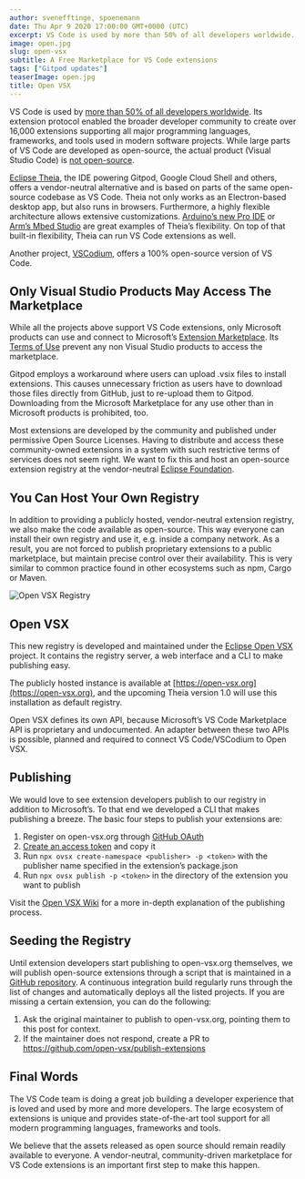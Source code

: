 ```yaml
---
author: svenefftinge, spoenemann
date: Thu Apr 9 2020 17:00:00 GMT+0000 (UTC)
excerpt: VS Code is used by more than 50% of all developers worldwide. Its extension protocol enabled the broader developer community to create over
image: open.jpg
slug: open-vsx
subtitle: A Free Marketplace for VS Code extensions
tags: ["Gitpod updates"]
teaserImage: open.jpg
title: Open VSX
---
```


<script context="module">
  export const prerender = true;
</script>

VS Code is used by [more than 50% of all developers worldwide](https://insights.stackoverflow.com/survey/2019#technology-_-most-popular-development-environments). Its extension protocol enabled the broader developer community to create over 16,000 extensions supporting all major programming languages, frameworks, and tools used in modern software projects. While large parts of VS Code are developed as open-source, the actual product (Visual Studio Code) is [not open-source](https://code.visualstudio.com/docs/supporting/FAQ#_what-does-built-on-open-source-mean).

[Eclipse Theia](http://theia-ide.org), the IDE powering Gitpod, Google Cloud Shell and others, offers a vendor-neutral alternative and is based on parts of the same open-source codebase as VS Code. Theia not only works as an Electron-based desktop app, but also runs in browsers. Furthermore, a highly flexible architecture allows extensive customizations. [Arduino’s new Pro IDE](https://www.arduino.cc/pro/arduino-pro-ide) or [Arm’s Mbed Studio](https://os.mbed.com/studio/) are great examples of Theia’s flexibility. On top of that built-in flexibility, Theia can run VS Code extensions as well.

Another project, [VSCodium](https://github.com/VSCodium/vscodium), offers a 100% open-source version of VS Code.

## Only Visual Studio Products May Access The Marketplace

While all the projects above support VS Code extensions, only Microsoft products can use and connect to Microsoft’s [Extension Marketplace](https://marketplace.visualstudio.com/vscode). Its [Terms of Use](https://aka.ms/vsmarketplace-ToU) prevent any non Visual Studio products to access the marketplace.

Gitpod employs a workaround where users can upload .vsix files to install extensions. This causes unnecessary friction as users have to download those files directly from GitHub, just to re-upload them to Gitpod. Downloading from the Microsoft Marketplace for any use other than in Microsoft products is prohibited, too.

Most extensions are developed by the community and published under permissive Open Source Licenses. Having to distribute and access these community-owned extensions in a system with such restrictive terms of services does not seem right. We want to fix this and host an open-source extension registry at the vendor-neutral [Eclipse Foundation](https://www.eclipse.org/org/foundation/).

## You Can Host Your Own Registry

In addition to providing a publicly hosted, vendor-neutral extension registry, we also make the code available as open-source. This way everyone can install their own registry and use it, e.g. inside a company network. As a result, you are not forced to publish proprietary extensions to a public marketplace, but maintain precise control over their availability. This is very similar to common practice found in other ecosystems such as npm, Cargo or Maven.

![Open VSX Registry](../../../static/images/blog/open-vsx/openvsx-screenshot.png)

## Open VSX

This new registry is developed and maintained under the [Eclipse Open VSX](https://github.com/eclipse/openvsx) project. It contains the registry server, a web interface and a CLI to make publishing easy.

The publicly hosted instance is available at [https://open-vsx.org](https://open-vsx.org), and the upcoming Theia version 1.0 will use this installation as default registry.

Open VSX defines its own API, because Microsoft’s VS Code Marketplace API is proprietary and undocumented. An adapter between these two APIs is possible, planned and required to connect VS Code/VSCodium to Open VSX.

## Publishing

We would love to see extension developers publish to our registry in addition to Microsoft’s. To that end we developed a CLI that makes publishing a breeze. The basic four steps to publish your extensions are:

1. Register on open-vsx.org through [GitHub OAuth](https://open-vsx.org/oauth2/authorization/github)
2. [Create an access token](https://open-vsx.org/user-settings/tokens) and copy it
3. Run `npx ovsx create-namespace <publisher> -p <token>` with the publisher name specified in the extension’s package.json
4. Run `npx ovsx publish -p <token>` in the directory of the extension you want to publish

Visit the [Open VSX Wiki](https://github.com/eclipse/openvsx/wiki/Publishing-Extensions) for a more in-depth explanation of the publishing process.

## Seeding the Registry

Until extension developers start publishing to open-vsx.org themselves, we will publish open-source extensions through a script that is maintained in a [GitHub repository](https://github.com/open-vsx/publish-extensions). A continuous integration build regularly runs through the list of changes and automatically deploys all the listed projects. If you are missing a certain extension, you can do the following:

1. Ask the original maintainer to publish to open-vsx.org, pointing them to this post for context.
2. If the maintainer does not respond, create a PR to <a class="no-nowrap" href="https://github.com/open-vsx/publish-extensions">https://github.com/open-vsx/publish-extensions</a>

## Final Words

The VS Code team is doing a great job building a developer experience that is loved and used by more and more developers. The large ecosystem of extensions is unique and provides state-of-the-art tool support for all modern programming languages, frameworks and tools.

We believe that the assets released as open source should remain readily available to everyone. A vendor-neutral, community-driven marketplace for VS Code extensions is an important first step to make this happen.

